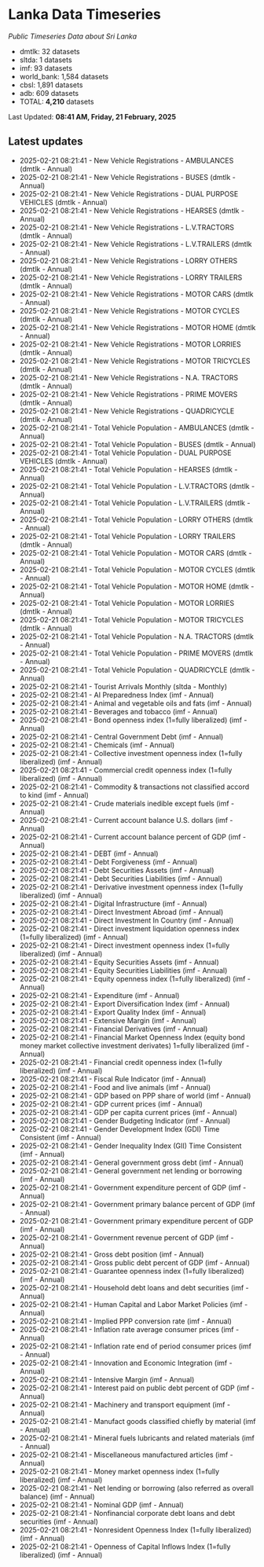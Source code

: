 # Lanka Data Timeseries
*Public Timeseries Data about Sri Lanka*

* dmtlk: 32 datasets
* sltda: 1 datasets
* imf: 93 datasets
* world_bank: 1,584 datasets
* cbsl: 1,891 datasets
* adb: 609 datasets
* TOTAL: **4,210** datasets

Last Updated: **08:41 AM, Friday, 21 February, 2025**

## Latest updates

* 2025-02-21 08:21:41 - New Vehicle Registrations - AMBULANCES (dmtlk - Annual)
* 2025-02-21 08:21:41 - New Vehicle Registrations - BUSES (dmtlk - Annual)
* 2025-02-21 08:21:41 - New Vehicle Registrations - DUAL PURPOSE VEHICLES (dmtlk - Annual)
* 2025-02-21 08:21:41 - New Vehicle Registrations - HEARSES (dmtlk - Annual)
* 2025-02-21 08:21:41 - New Vehicle Registrations - L.V.TRACTORS (dmtlk - Annual)
* 2025-02-21 08:21:41 - New Vehicle Registrations - L.V.TRAILERS (dmtlk - Annual)
* 2025-02-21 08:21:41 - New Vehicle Registrations - LORRY OTHERS (dmtlk - Annual)
* 2025-02-21 08:21:41 - New Vehicle Registrations - LORRY TRAILERS (dmtlk - Annual)
* 2025-02-21 08:21:41 - New Vehicle Registrations - MOTOR CARS (dmtlk - Annual)
* 2025-02-21 08:21:41 - New Vehicle Registrations - MOTOR CYCLES (dmtlk - Annual)
* 2025-02-21 08:21:41 - New Vehicle Registrations - MOTOR HOME (dmtlk - Annual)
* 2025-02-21 08:21:41 - New Vehicle Registrations - MOTOR LORRIES (dmtlk - Annual)
* 2025-02-21 08:21:41 - New Vehicle Registrations - MOTOR TRICYCLES (dmtlk - Annual)
* 2025-02-21 08:21:41 - New Vehicle Registrations - N.A. TRACTORS (dmtlk - Annual)
* 2025-02-21 08:21:41 - New Vehicle Registrations - PRIME MOVERS (dmtlk - Annual)
* 2025-02-21 08:21:41 - New Vehicle Registrations - QUADRICYCLE (dmtlk - Annual)
* 2025-02-21 08:21:41 - Total Vehicle Population - AMBULANCES (dmtlk - Annual)
* 2025-02-21 08:21:41 - Total Vehicle Population - BUSES (dmtlk - Annual)
* 2025-02-21 08:21:41 - Total Vehicle Population - DUAL PURPOSE VEHICLES (dmtlk - Annual)
* 2025-02-21 08:21:41 - Total Vehicle Population - HEARSES (dmtlk - Annual)
* 2025-02-21 08:21:41 - Total Vehicle Population - L.V.TRACTORS (dmtlk - Annual)
* 2025-02-21 08:21:41 - Total Vehicle Population - L.V.TRAILERS (dmtlk - Annual)
* 2025-02-21 08:21:41 - Total Vehicle Population - LORRY OTHERS (dmtlk - Annual)
* 2025-02-21 08:21:41 - Total Vehicle Population - LORRY TRAILERS (dmtlk - Annual)
* 2025-02-21 08:21:41 - Total Vehicle Population - MOTOR CARS (dmtlk - Annual)
* 2025-02-21 08:21:41 - Total Vehicle Population - MOTOR CYCLES (dmtlk - Annual)
* 2025-02-21 08:21:41 - Total Vehicle Population - MOTOR HOME (dmtlk - Annual)
* 2025-02-21 08:21:41 - Total Vehicle Population - MOTOR LORRIES (dmtlk - Annual)
* 2025-02-21 08:21:41 - Total Vehicle Population - MOTOR TRICYCLES (dmtlk - Annual)
* 2025-02-21 08:21:41 - Total Vehicle Population - N.A. TRACTORS (dmtlk - Annual)
* 2025-02-21 08:21:41 - Total Vehicle Population - PRIME MOVERS (dmtlk - Annual)
* 2025-02-21 08:21:41 - Total Vehicle Population - QUADRICYCLE (dmtlk - Annual)
* 2025-02-21 08:21:41 - Tourist Arrivals Monthly (sltda - Monthly)
* 2025-02-21 08:21:41 - AI Preparedness Index (imf - Annual)
* 2025-02-21 08:21:41 - Animal and vegetable oils and fats (imf - Annual)
* 2025-02-21 08:21:41 - Beverages and tobacco (imf - Annual)
* 2025-02-21 08:21:41 - Bond openness index (1=fully liberalized) (imf - Annual)
* 2025-02-21 08:21:41 - Central Government Debt (imf - Annual)
* 2025-02-21 08:21:41 - Chemicals (imf - Annual)
* 2025-02-21 08:21:41 - Collective investment openness index (1=fully liberalized) (imf - Annual)
* 2025-02-21 08:21:41 - Commercial credit openness index (1=fully liberalized) (imf - Annual)
* 2025-02-21 08:21:41 - Commodity & transactions not classified accord to kind (imf - Annual)
* 2025-02-21 08:21:41 - Crude materials inedible except fuels (imf - Annual)
* 2025-02-21 08:21:41 - Current account balance U.S. dollars (imf - Annual)
* 2025-02-21 08:21:41 - Current account balance percent of GDP (imf - Annual)
* 2025-02-21 08:21:41 - DEBT (imf - Annual)
* 2025-02-21 08:21:41 - Debt Forgiveness (imf - Annual)
* 2025-02-21 08:21:41 - Debt Securities Assets (imf - Annual)
* 2025-02-21 08:21:41 - Debt Securities Liabilities (imf - Annual)
* 2025-02-21 08:21:41 - Derivative investment openness index (1=fully liberalized) (imf - Annual)
* 2025-02-21 08:21:41 - Digital Infrastructure (imf - Annual)
* 2025-02-21 08:21:41 - Direct Investment Abroad (imf - Annual)
* 2025-02-21 08:21:41 - Direct Investment In Country (imf - Annual)
* 2025-02-21 08:21:41 - Direct investment liquidation openness index (1=fully liberalized) (imf - Annual)
* 2025-02-21 08:21:41 - Direct investment openness index (1=fully liberalized) (imf - Annual)
* 2025-02-21 08:21:41 - Equity Securities Assets (imf - Annual)
* 2025-02-21 08:21:41 - Equity Securities Liabilities (imf - Annual)
* 2025-02-21 08:21:41 - Equity openness index (1=fully liberalized) (imf - Annual)
* 2025-02-21 08:21:41 - Expenditure (imf - Annual)
* 2025-02-21 08:21:41 - Export Diversification Index (imf - Annual)
* 2025-02-21 08:21:41 - Export Quality Index (imf - Annual)
* 2025-02-21 08:21:41 - Extensive Margin (imf - Annual)
* 2025-02-21 08:21:41 - Financial Derivatives (imf - Annual)
* 2025-02-21 08:21:41 - Financial Market Openness Index (equity bond money market collective investment derivates) 1=fully liberalized (imf - Annual)
* 2025-02-21 08:21:41 - Financial credit openness index (1=fully liberalized) (imf - Annual)
* 2025-02-21 08:21:41 - Fiscal Rule Indicator (imf - Annual)
* 2025-02-21 08:21:41 - Food and live animals (imf - Annual)
* 2025-02-21 08:21:41 - GDP based on PPP share of world (imf - Annual)
* 2025-02-21 08:21:41 - GDP current prices (imf - Annual)
* 2025-02-21 08:21:41 - GDP per capita current prices (imf - Annual)
* 2025-02-21 08:21:41 - Gender Budgeting Indicator (imf - Annual)
* 2025-02-21 08:21:41 - Gender Development Index (GDI) Time Consistent (imf - Annual)
* 2025-02-21 08:21:41 - Gender Inequality Index (GII) Time Consistent (imf - Annual)
* 2025-02-21 08:21:41 - General government gross debt (imf - Annual)
* 2025-02-21 08:21:41 - General government net lending or borrowing (imf - Annual)
* 2025-02-21 08:21:41 - Government expenditure percent of GDP (imf - Annual)
* 2025-02-21 08:21:41 - Government primary balance percent of GDP (imf - Annual)
* 2025-02-21 08:21:41 - Government primary expenditure percent of GDP (imf - Annual)
* 2025-02-21 08:21:41 - Government revenue percent of GDP (imf - Annual)
* 2025-02-21 08:21:41 - Gross debt position (imf - Annual)
* 2025-02-21 08:21:41 - Gross public debt percent of GDP (imf - Annual)
* 2025-02-21 08:21:41 - Guarantee openness index (1=fully liberalized) (imf - Annual)
* 2025-02-21 08:21:41 - Household debt loans and debt securities (imf - Annual)
* 2025-02-21 08:21:41 - Human Capital and Labor Market Policies (imf - Annual)
* 2025-02-21 08:21:41 - Implied PPP conversion rate (imf - Annual)
* 2025-02-21 08:21:41 - Inflation rate average consumer prices (imf - Annual)
* 2025-02-21 08:21:41 - Inflation rate end of period consumer prices (imf - Annual)
* 2025-02-21 08:21:41 - Innovation and Economic Integration (imf - Annual)
* 2025-02-21 08:21:41 - Intensive Margin (imf - Annual)
* 2025-02-21 08:21:41 - Interest paid on public debt percent of GDP (imf - Annual)
* 2025-02-21 08:21:41 - Machinery and transport equipment (imf - Annual)
* 2025-02-21 08:21:41 - Manufact goods classified chiefly by material (imf - Annual)
* 2025-02-21 08:21:41 - Mineral fuels lubricants and related materials (imf - Annual)
* 2025-02-21 08:21:41 - Miscellaneous manufactured articles (imf - Annual)
* 2025-02-21 08:21:41 - Money market openness index (1=fully liberalized) (imf - Annual)
* 2025-02-21 08:21:41 - Net lending or borrowing (also referred as overall balance) (imf - Annual)
* 2025-02-21 08:21:41 - Nominal GDP (imf - Annual)
* 2025-02-21 08:21:41 - Nonfinancial corporate debt loans and debt securities (imf - Annual)
* 2025-02-21 08:21:41 - Nonresident Openness Index (1=fully liberalized) (imf - Annual)
* 2025-02-21 08:21:41 - Openness of Capital Inflows Index (1=fully liberalized) (imf - Annual)